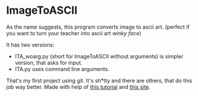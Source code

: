 # ImageToASCII
As the name suggests, this program converts image to ascii art.
(perfect if you want to turn your teacher into ascii art *winky face*)

It has two versions:
* ITA_woarg.py (short for ImageToASCII without arguments) is simpler version, that asks for input.
* ITA.py uses command line arguments.

That's my first project using git. It's sh*tty and there are others, that do this job way better. Made with help of [this tutorial](https://www.youtube.com/watch?v=v_raWlX7tZY) and [this site](https://docs.python.org/3/howto/argparse.html).
